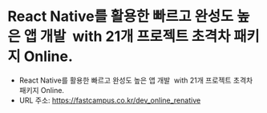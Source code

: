 # React Native를 활용한 빠르고 완성도 높은 앱 개발  with 21개 프로젝트 초격차 패키지 Online.

 - React Native를 활용한 빠르고 완성도 높은 앱 개발  with 21개 프로젝트 초격차 패키지 Online.
 - URL 주소: https://fastcampus.co.kr/dev_online_renative
